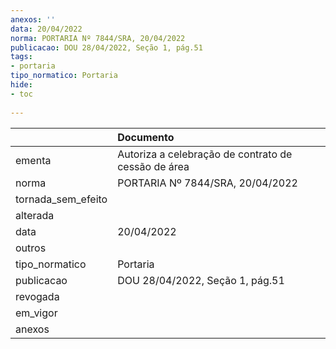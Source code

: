 ```yaml
---
anexos: ''
data: 20/04/2022
norma: PORTARIA Nº 7844/SRA, 20/04/2022
publicacao: DOU 28/04/2022, Seção 1, pág.51
tags:
- portaria
tipo_normatico: Portaria
hide: 
- toc 
 
---
```


|                    | Documento                                           |
|:-------------------|:----------------------------------------------------|
| ementa             | Autoriza a celebração de contrato de cessão de área |
| norma              | PORTARIA Nº 7844/SRA, 20/04/2022                    |
| tornada_sem_efeito |                                                     |
| alterada           |                                                     |
| data               | 20/04/2022                                          |
| outros             |                                                     |
| tipo_normatico     | Portaria                                            |
| publicacao         | DOU 28/04/2022, Seção 1, pág.51                     |
| revogada           |                                                     |
| em_vigor           |                                                     |
| anexos             |                                                     |